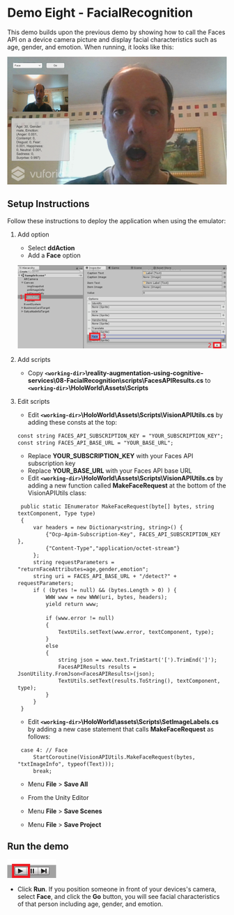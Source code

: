 # Demo Eight - FacialRecognition

This demo builds upon the previous demo by showing how to call the Faces API on a device camera picture and display facial characteristics such as age, gender, and emotion. When running, it looks like this:

![demo-seven](setup/demo8-running-resized-66.png)

## Setup Instructions

Follow these instructions to deploy the application when using the emulator:

1. Add option

   - Select **ddAction**
   - Add a **Face** option

   ![add option](setup/add-option-face-labelled.png)

1. Add scripts

   - Copy **`<working-dir>`\reality-augmentation-using-cognitive-services\08-FacialRecognition\scripts\FacesAPIResults.cs** to **`<working-dir>`\HoloWorld\Assets\Scripts**

1. Edit scripts

   - Edit **`<working-dir>`\HoloWorld\Assets\Scripts\VisionAPIUtils.cs** by adding these consts at the top:
   ```
   const string FACES_API_SUBSCRIPTION_KEY = "YOUR_SUBSCRIPTION_KEY";
   const string FACES_API_BASE_URL = "YOUR_BASE_URL";
   ```
   - Replace **YOUR_SUBSCRIPTION_KEY** with your Faces API subscription key
   - Replace **YOUR_BASE_URL** with your Faces API base URL
   - Edit **`<working-dir>`\HoloWorld\Assets\Scripts\VisionAPIUtils.cs** by adding a new function called **MakeFaceRequest** at the bottom of the VisionAPIUtils class:
   ```
    public static IEnumerator MakeFaceRequest(byte[] bytes, string textComponent, Type type)
    {
        var headers = new Dictionary<string, string>() {
            {"Ocp-Apim-Subscription-Key", FACES_API_SUBSCRIPTION_KEY },
            {"Content-Type","application/octet-stream"}
        };
        string requestParameters = "returnFaceAttributes=age,gender,emotion";
        string uri = FACES_API_BASE_URL + "/detect?" + requestParameters;
		if ( (bytes != null) && (bytes.Length > 0) ) {
			WWW www = new WWW(uri, bytes, headers);
			yield return www;

			if (www.error != null)
			{
				TextUtils.setText(www.error, textComponent, type);
			}
			else
			{
				string json = www.text.TrimStart('[').TrimEnd(']');
				FacesAPIResults results = JsonUtility.FromJson<FacesAPIResults>(json);
				TextUtils.setText(results.ToString(), textComponent, type);
			}
		}
    }
   ```
   - Edit **`<working-dir>`\HoloWorld\assets\Scripts\SetImageLabels.cs** by adding a new case statement that calls **MakeFaceRequest** as follows:
   ```
	case 4: // Face
		StartCoroutine(VisionAPIUtils.MakeFaceRequest(bytes, "txtImageInfo", typeof(Text)));
		break;
   ```
   - Menu **File** > **Save All**

   - From the Unity Editor
   - Menu **File** > **Save Scenes**
   - Menu **File** > **Save Project**   

## Run the demo

  ![play](setup/play-labelled-resized-66.png)

  - Click **Run**. If you position someone in front of your devices's camera, select **Face**, and click the **Go** button, you will see facial characteristics of that person including age, gender, and emotion.
